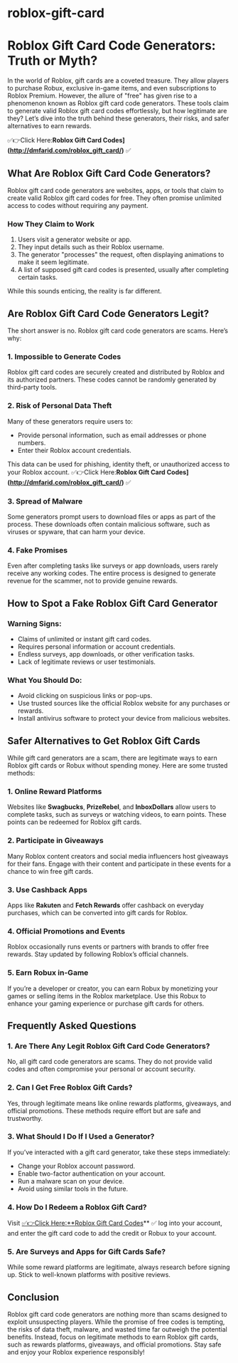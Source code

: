 # roblox-gift-card
# Roblox Gift Card Code Generators: Truth or Myth?

In the world of Roblox, gift cards are a coveted treasure. They allow players to purchase Robux, exclusive in-game items, and even subscriptions to Roblox Premium. However, the allure of "free" has given rise to a phenomenon known as Roblox gift card code generators. These tools claim to generate valid Roblox gift card codes effortlessly, but how legitimate are they? Let’s dive into the truth behind these generators, their risks, and safer alternatives to earn rewards.

✅👉Click Here:**Roblox Gift Card Codes](http://dmfarid.com/roblox_gift_card/)** ✅

## What Are Roblox Gift Card Code Generators?

Roblox gift card code generators are websites, apps, or tools that claim to create valid Roblox gift card codes for free. They often promise unlimited access to codes without requiring any payment.

### How They Claim to Work
1. Users visit a generator website or app.
2. They input details such as their Roblox username.
3. The generator "processes" the request, often displaying animations to make it seem legitimate.
4. A list of supposed gift card codes is presented, usually after completing certain tasks.

While this sounds enticing, the reality is far different.

## Are Roblox Gift Card Code Generators Legit?

The short answer is no. Roblox gift card code generators are scams. Here’s why:

### 1. **Impossible to Generate Codes**
Roblox gift card codes are securely created and distributed by Roblox and its authorized partners. These codes cannot be randomly generated by third-party tools.

### 2. **Risk of Personal Data Theft**
Many of these generators require users to:
- Provide personal information, such as email addresses or phone numbers.
- Enter their Roblox account credentials.

This data can be used for phishing, identity theft, or unauthorized access to your Roblox account.
✅👉Click Here:**Roblox Gift Card Codes](http://dmfarid.com/roblox_gift_card/)** ✅

### 3. **Spread of Malware**
Some generators prompt users to download files or apps as part of the process. These downloads often contain malicious software, such as viruses or spyware, that can harm your device.

### 4. **Fake Promises**
Even after completing tasks like surveys or app downloads, users rarely receive any working codes. The entire process is designed to generate revenue for the scammer, not to provide genuine rewards.

## How to Spot a Fake Roblox Gift Card Generator

### Warning Signs:
- Claims of unlimited or instant gift card codes.
- Requires personal information or account credentials.
- Endless surveys, app downloads, or other verification tasks.
- Lack of legitimate reviews or user testimonials.

### What You Should Do:
- Avoid clicking on suspicious links or pop-ups.
- Use trusted sources like the official Roblox website for any purchases or rewards.
- Install antivirus software to protect your device from malicious websites.

## Safer Alternatives to Get Roblox Gift Cards

While gift card generators are a scam, there are legitimate ways to earn Roblox gift cards or Robux without spending money. Here are some trusted methods:

### 1. **Online Reward Platforms**
Websites like **Swagbucks**, **PrizeRebel**, and **InboxDollars** allow users to complete tasks, such as surveys or watching videos, to earn points. These points can be redeemed for Roblox gift cards.

### 2. **Participate in Giveaways**
Many Roblox content creators and social media influencers host giveaways for their fans. Engage with their content and participate in these events for a chance to win free gift cards.

### 3. **Use Cashback Apps**
Apps like **Rakuten** and **Fetch Rewards** offer cashback on everyday purchases, which can be converted into gift cards for Roblox.

### 4. **Official Promotions and Events**
Roblox occasionally runs events or partners with brands to offer free rewards. Stay updated by following Roblox’s official channels.

### 5. **Earn Robux in-Game**
If you’re a developer or creator, you can earn Robux by monetizing your games or selling items in the Roblox marketplace. Use this Robux to enhance your gaming experience or purchase gift cards for others.

## Frequently Asked Questions

### 1. Are There Any Legit Roblox Gift Card Code Generators?
No, all gift card code generators are scams. They do not provide valid codes and often compromise your personal or account security.

### 2. Can I Get Free Roblox Gift Cards?
Yes, through legitimate means like online rewards platforms, giveaways, and official promotions. These methods require effort but are safe and trustworthy.

### 3. What Should I Do If I Used a Generator?
If you’ve interacted with a gift card generator, take these steps immediately:
- Change your Roblox account password.
- Enable two-factor authentication on your account.
- Run a malware scan on your device.
- Avoid using similar tools in the future.

### 4. How Do I Redeem a Roblox Gift Card?
Visit [✅👉Click Here:**Roblox Gift Card Codes](http://dmfarid.com/roblox_gift_card/)** ✅ log into your account, and enter the gift card code to add the credit or Robux to your account.

### 5. Are Surveys and Apps for Gift Cards Safe?
While some reward platforms are legitimate, always research before signing up. Stick to well-known platforms with positive reviews.

## Conclusion

Roblox gift card code generators are nothing more than scams designed to exploit unsuspecting players. While the promise of free codes is tempting, the risks of data theft, malware, and wasted time far outweigh the potential benefits. Instead, focus on legitimate methods to earn Roblox gift cards, such as rewards platforms, giveaways, and official promotions. Stay safe and enjoy your Roblox experience responsibly!

